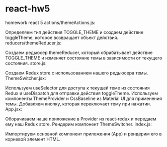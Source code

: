 # react-hw5
homework react 5
actions/themeActions.js:

Определяем тип действия TOGGLE_THEME и создаем действие toggleTheme, которое возвращает объект действия.
reducers/themeReducer.js:

Создаем редьюсер themeReducer, который обрабатывает действие TOGGLE_THEME и изменяет состояние темы в зависимости от текущего состояния.
store.js:

Создаем Redux store с использованием нашего редьюсера темы.
ThemeSwitcher.jsx:

Используем useSelector для доступа к текущей теме из состояния Redux и useDispatch для отправки действия toggleTheme.
Используем компоненты ThemeProvider и CssBaseline из Material UI для применения темы.
Добавляем кнопку, которая переключает тему при нажатии.
App.jsx:

Оборачиваем наше приложение в Provider из react-redux и передаем ему наш Redux store.
Рендерим компонент ThemeSwitcher.
index.js:

Импортируем основной компонент приложения (App) и рендерим его в корневой элемент HTML.
